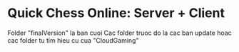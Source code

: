 # Quick Chess Online: Server + Client
Folder "finalVersion" la ban cuoi
Cac folder truoc do la cac ban update hoac cac folder tu tim hieu cu cua "CloudGaming"
